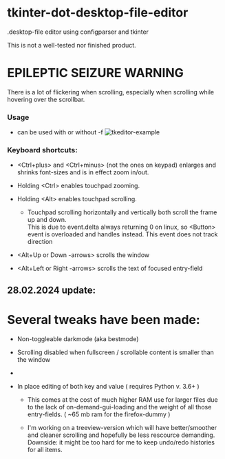 # tkinter-dot-desktop-file-editor
.desktop-file editor using configparser and tkinter

This is not a well-tested nor finished product.

# EPILEPTIC SEIZURE WARNING
There is a lot of flickering when scrolling, especially when scrolling while hovering over the scrollbar.

### Usage
- can be used with or without -f
![tkeditor-example](https://github.com/Skrimpton/tkinter-dot-desktop-file-editor/assets/64572787/70e149e5-0210-4905-a023-251633455ed8)

### Keyboard shortcuts:

- <Ctrl+plus> and <Ctrl+minus> (not the ones on keypad) enlarges and shrinks font-sizes and is in effect zoom in/out.

- Holding \<Ctrl\> enables touchpad zooming.

- Holding \<Alt\> enables touchpad scrolling.
  - Touchpad scrolling horizontally and vertically both scroll the frame up and down.
  <br> This is due to event.delta always returning 0 on linux, so \<Button\> event is overloaded and handles instead. This event does not track direction

- \<Alt+Up or Down -arrows> scrolls the window

- \<Alt+Left or Right -arrows> scrolls the text of focused entry-field

## 28.02.2024 update:
# Several tweaks have been made:
- Non-toggleable darkmode (aka bestmode)
   
- Scrolling disabled when fullscreen / scrollable content is smaller than the window
- 
- In place editing of both key and value  ( requires Python v. 3.6+ )
  - This comes at the cost of much higher RAM use for larger files due to the lack of on-demand-gui-loading and the weight of all those entry-fields. ( ~65 mb ram for the firefox-dummy )
    
  - I'm working on a treeview-version which will have better/smoother and cleaner scrolling and hopefully be less rescource demanding. Downside: it might be too hard for me to keep undo/redo histories for all items. 
